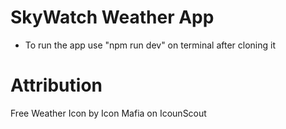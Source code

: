# SkyWatch Weather App
- To run the app use "npm run dev" on terminal after cloning it
# Attribution

Free Weather Icon by Icon Mafia on IcounScout
